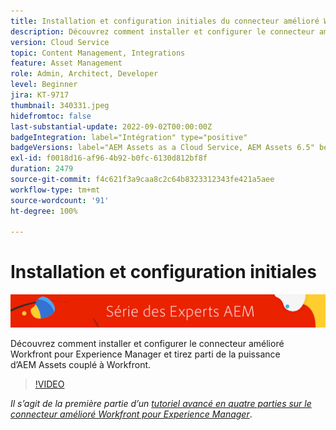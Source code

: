 ```yaml
---
title: Installation et configuration initiales du connecteur amélioré Workfront pour AEM
description: Découvrez comment installer et configurer le connecteur amélioré Workfront pour Experience Manager et tirez parti de la puissance d’AEM Assets couplé à Workfront.
version: Cloud Service
topic: Content Management, Integrations
feature: Asset Management
role: Admin, Architect, Developer
level: Beginner
jira: KT-9717
thumbnail: 340331.jpeg
hidefromtoc: false
last-substantial-update: 2022-09-02T00:00:00Z
badgeIntegration: label="Intégration" type="positive"
badgeVersions: label="AEM Assets as a Cloud Service, AEM Assets 6.5" before-title="false"
exl-id: f0018d16-af96-4b92-b0fc-6130d812bf8f
duration: 2479
source-git-commit: f4c621f3a9caa8c2c64b8323312343fe421a5aee
workflow-type: tm+mt
source-wordcount: '91'
ht-degree: 100%

---
```


# Installation et configuration initiales

![AEM Experts Series.](./assets/banner.png)

Découvrez comment installer et configurer le connecteur amélioré Workfront pour Experience Manager et tirez parti de la puissance d’AEM Assets couplé à Workfront.

>[!VIDEO](https://video.tv.adobe.com/v/340331?quality=12&learn=on)

_Il s’agit de la première partie d’un [tutoriel avancé en quatre parties sur le connecteur amélioré Workfront pour Experience Manager](./overview.md)_.
